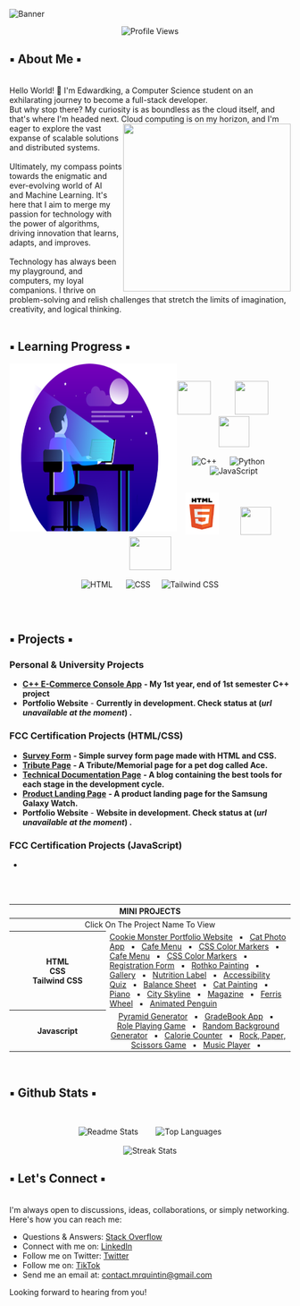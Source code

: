 ![Banner](assets/GithubREADMEBanner.png)
<div align="center">
  
![Profile Views](https://komarev.com/ghpvc/?username=Eddking-QS&color=blue&style=flat-square&label=PROFILE+VIEWS)
</div>

## ▪️ About Me ▪️ 
</br>
Hello World! 👋 I'm Edwardking, a Computer Science student on an exhilarating journey to become a full-stack developer. </br>
But why stop there? My curiosity is as boundless as the cloud itself, and that's where I'm headed next. Cloud <img src="assets/setup.gif" height="300" width="300" align = "right">
computing is on my horizon, and I'm eager to explore the vast expanse of scalable solutions and distributed systems. </br>
</br>
Ultimately, my compass points towards the enigmatic and ever-evolving world of AI </br> and Machine Learning. 
  It's here that I aim to merge my passion for technology with</br> the power of algorithms, driving innovation that learns, adapts, and improves.</br>
  </br>
  Technology has always been my playground, and computers, my loyal companions. I thrive on problem-solving and relish challenges that stretch the limits of imagination, creativity, and logical thinking.
  </br>
  </br>

  ## ▪️ Learning Progress ▪️ 
 
  <img src="assets/Dev1.png" height="300" width="300" align = "left"> 
  </br>
  <div align="center">
        <p float="left"> 
            <img src="assets/C.gif" height="60" width="60" /> &nbsp;&nbsp;&nbsp;&nbsp;&nbsp;&nbsp;&nbsp;&nbsp;&nbsp;
            <img src="assets/Python.gif" height="60" width="60" /> &nbsp;&nbsp;&nbsp;&nbsp;&nbsp;&nbsp;&nbsp;&nbsp;&nbsp;
            <img src="assets/Javascript3.gif" height="55" width="55" />
        </p>
  
![C++](https://img.shields.io/badge/C++-35%25-blue) &nbsp;&nbsp;&nbsp;&nbsp; ![Python](https://img.shields.io/badge/Python-40%60-blue) &nbsp;&nbsp;&nbsp;&nbsp; ![JavaScript](https://img.shields.io/badge/JavaScript-10%25-yellow) </br> </br>

 <p float="left"> 
      <img src="assets/Html.gif" height="75" width="60" /> &nbsp;&nbsp;&nbsp;&nbsp;&nbsp;&nbsp;&nbsp;&nbsp;
      <img src="assets/CSS2.gif" height="50" width="55" /> &nbsp;&nbsp;&nbsp;&nbsp; <img src="assets/Tailwind.gif" height="60" width="75" />
 </p>
 
 ![HTML](https://img.shields.io/badge/HTML-80%25-orange) &nbsp;&nbsp;&nbsp;&nbsp; ![CSS](https://img.shields.io/badge/CSS-65%25-blue) &nbsp;&nbsp;&nbsp; ![Tailwind CSS](https://img.shields.io/badge/Tailwind%20CSS-50%25-teal)

 </br>

  </div>
  </br>

  ## ▪️ Projects ▪️

  <div>

### Personal & University Projects
- **[C++ E-Commerce Console App](https://github.com/Eddking-QS/Projects-eCommerce_App)** **- My 1st year, end of 1st semester C++ project**
- **Portfolio Website** - **Currently in development. Check status at (_url unavailable at the moment_) .**


### FCC Certification Projects (HTML/CSS)
- **[Survey Form](https://github.com/Eddking-QS/FCC-Survey_Form)** **- Simple survey form page made with HTML and CSS.**
- **[Tribute Page](https://github.com/Eddking-QS/Projects-Tribute_Page)** **- A Tribute/Memorial page for a pet dog called Ace.** 
- **[Technical Documentation Page](https://github.com/Eddking-QS/Projects-Technical_Documentation_Page)** **- A blog containing the best tools for each stage in the development cycle.**
- **[Product Landing Page](https://github.com/Eddking-QS/Projects-Product_Landing_Page)** **- A product landing page for the Samsung Galaxy Watch.**
- **Portfolio Website** - **Website in development. Check status at (_url unavailable at the moment_) .**


### FCC Certification Projects (JavaScript)
- 

<br>
<br>
<table align="center">
  <thead>
    <tr>
      <th colspan="3" width="1000">MINI PROJECTS</th>
    </tr>
  </thead>
  <tbody>
    <tr>
      <td align="center" colspan="3" width="1000">Click On The Project Name To View</td>
    </tr>      
    <tr>
      <th align="center" width="300">HTML <br> CSS <br> Tailwind CSS</th>
      <td width="700"> 
        <a href="https://github.com/Eddking-QS/HTML-Mini-Project-CookieMonster">Cookie Monster Portfolio Website</a> &nbsp ▪︎ &nbsp <a href="https://github.com/Eddking-QS/HTML-Mini_Projects-CatPhotoApp">Cat Photo App</a> &nbsp ▪︎ &nbsp <a href="https://github.com/Eddking-QS/CSS-Mini_Projects-Cafe_Menu">Cafe Menu</a> &nbsp ▪︎ &nbsp <a href="https://github.com/Eddking-QS/CSS-Mini_Project-Markers">CSS Color Markers</a> &nbsp ▪︎ &nbsp <a href="https://github.com/Eddking-QS/CSS-Mini_Projects-Cafe_Menu">Cafe Menu</a> &nbsp ▪︎ &nbsp <a href="https://github.com/Eddking-QS/CSS-Mini_Project-Markers">CSS Color Markers</a> &nbsp ▪︎ &nbsp <a href="https://github.com/Eddking-QS/HTML-Mini_Projects-Registration_Form">Registration Form</a> &nbsp ▪︎ &nbsp <a href="https://github.com/Eddking-QS/CSS_Mini-Projects_Rothko_Painting">Rothko Painting</a> &nbsp ▪︎ &nbsp <a href="https://github.com/Eddking-QS/CSS-Mini_Projects-Gallery">Gallery</a> &nbsp ▪︎ &nbsp <a href="https://github.com/Eddking-QS/CSS-Mini_Projects-Nutrition_Label">Nutrition Label</a> &nbsp ▪︎ &nbsp <a href="https://github.com/Eddking-QS/Mini_Projects-Accessibility_Quiz">Accessibility Quiz</a> &nbsp ▪︎ &nbsp <a href="https://github.com/Eddking-QS/CSS-Mini_Projects-Balance_Sheet">Balance Sheet</a> &nbsp ▪︎ &nbsp <a href="https://github.com/Eddking-QS/CSS-Mini_Projects-Cat_Painting">Cat Painting</a> &nbsp ▪︎ &nbsp <a href="https://github.com/Eddking-QS/CSS-Mini_Projects-Piano">Piano</a> &nbsp ▪︎ &nbsp <a href="https://github.com/Eddking-QS/CSS-Mini_Projects-City_Skyline">City Skyline</a> &nbsp ▪︎ &nbsp <a href="https://github.com/Eddking-QS/CSS-Mini_Projects-Magazine">Magazine</a> &nbsp ▪︎ &nbsp <a href="https://github.com/Eddking-QS/CSS-Mini_Projects-Ferris_Wheel">Ferris Wheel</a> &nbsp ▪︎ &nbsp <a href="https://github.com/Eddking-QS/CSS-Mini_Projects-Animated_Penguin">Animated Penguin</a>
      </td>
    </tr>
    <tr>
      <th align="center" width="300">Javascript</th>
      <td align="center" width="700">
         <a href="https://github.com/Eddking-QS/JavaScript-Mini_Projects-Pyramid_Generator">Pyramid Generator</a> &nbsp ▪︎ &nbsp <a href="https://github.com/Eddking-QS/JavaScript-Mini_Projects-GradeBook_App">GradeBook App</a> &nbsp ▪︎ &nbsp <a href="https://github.com/Eddking-QS/JavaScript-Mini_Project-Role_Playing_Game">Role Playing Game</a> &nbsp ▪︎ &nbsp <a href="https://github.com/Eddking-QS/JavaScript-Mini_Projects-Random_Background_Generator">Random Background Generator</a> &nbsp ▪︎ &nbsp <a href="https://github.com/Eddking-QS/JavaScript-Mini_Project-Calorie_Counter">Calorie Counter</a> &nbsp ▪︎ &nbsp <a href="https://github.com/Eddking-QS/JavaScript-Mini_Project-Rock_Paper_Scissors_Game">Rock, Paper, Scissors Game</a> &nbsp ▪︎ &nbsp <a href="https://github.com/Eddking-QS/JavaScript-Mini_Project-Music_Player">Music Player</a> &nbsp ▪︎ &nbsp
      </td>
    </tr>
  </tbody>
</table>

 
  </div>
  
  </br> 

  ## ▪️ Github Stats ▪️
  </br>

  <div align="center"> 
    
  ![Readme Stats](https://github-readme-stats.vercel.app/api?username=quintin-dev&count_private=true&theme=tokyonight&showicons=true)
  &nbsp;&nbsp;&nbsp;&nbsp;&nbsp;&nbsp;
  ![Top Languages](https://github-readme-stats.vercel.app/api/top-langs/?username=quintin-dev&langs_count=5&theme=tokyonight)
  </br>
  </br> 
  ![Streak Stats](https://github-readme-streak-stats.herokuapp.com/?user=quintin-dev&theme=tokyonight)
  </br>

  </div> 

  ## ▪️ Let's Connect ▪️ 
  </br> 
I'm always open to discussions, ideas, collaborations, or simply networking. Here's how you can reach me:

- Questions & Answers: <a href="https://stackoverflow.com/users/24184245/edwardking">Stack Overflow</a>
- Connect with me on: <a href="https://www.linkedin.com/in/edwardking-quintin-sey-b2088430b/">LinkedIn</a>
- Follow me on Twitter: <a href="https://twitter.com/quintin_dev">Twitter</a>
- Follow me on:  <a href="https://www.tiktok.com/@quintin.dev">TikTok</a>
- Send me an email at: contact.mrquintin@gmail.com

Looking forward to hearing from you!
  
  
  

